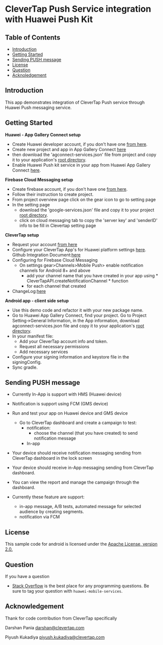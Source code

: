 # CleverTap Push Service integration with Huawei Push Kit



## Table of Contents
 * [Introduction](#introduction)
 * [Getting Started](#getting-started)
 * [Sending PUSH message](#sending-push-message)
 * [License](#license) 
 * [Question](#question) 
 * [Acknoledgement](#acknowledgement)
 

## Introduction

This app demonstrates integration of CleverTap Push service through Huawei Push messaging service.
## Getting Started

 **Huawei - App Gallery Connect setup**
   - Create Huawei developer account, if you don't have one [from here](https://developer.huawei.com/consumer/en/). 
   - Create new project and app in App Gallery Connect [here](https://developer.huawei.com/consumer/en/service/josp/agc/index.html#/)
   -  then download the 'agconnect-services.json' file from project and copy it to your application's [root directory](https://developer.huawei.com/consumer/en/doc/development/HMSCore-Guides/android-integrating-sdk-0000001050040084). 
   - Enable Huawei Push kit service in your app from Huawei App Gallery Connect [here](https://developer.huawei.com/consumer/en/doc/development/HMSCore-Guides/android-config-agc-0000001050170137).
   
**Firebase Cloud Messaging setup**
   - Create firebase account, if you don't have one [from here](https://firebase.google.com/). 
   - Follow their instruction to create project.
   - From project overview page click on the gear icon to go to setting page
   - In the setting page 
      - download the 'google-services.json' file and copy it to your project [root directory](https://developer.huawei.com/consumer/en/doc/development/HMSCore-Guides/android-integrating-sdk-0000001050040084). 
      - click on cloud messaging tab to copy the 'server key' and 'senderID' info to be fill in Clevertap setting page
      
 **CleverTap setup**
   - Request your account [from here](https://clevertap.com/live-product-demo/)
   - Configure your CleverTap App's for Huawei platform settings [here](https://developer.clevertap.com/docs/clevertap-huawei-push-integration#section-integrate-huawei-hms-sdk). Github Integration Document:[here](https://developer.clevertap.com/docs/clevertap-huawei-push-integration#section-integrate-huawei-hms-sdk)
   - Configuring for Firebase Cloud Messaging
     - On settings gear>Channels>Mobile Push> enable notification channels for Android 8+ and above
         - add your channel name that you have created in your app using * CleverTapAPI.createNotificationChannel * function 
         - for each channel that created
   - ChangeLog:[here](https://github.com/CleverTap/clevertap-android-sdk/blob/master/docs/CTHUAWEIPUSHCHANGELOG.md)
   

 **Android app - client side setup**
   - Use this demo code and refactor it with your new package name.
   - Go to Huawei App Gallery Connect, find your project. Go to Project Setting->General Information, in the App information, download agconnect-services.json file and copy it to your application's [root directory](https://developer.huawei.com/consumer/en/doc/development/HMSCore-Guides/android-integrating-sdk-0000001050040084). 
   - In your manifest file: 
     - Add your CleverTap account info and token. 
     - Request all necessary permissions
     - Add necessary services
   - Configure your signing information and keystore file in the signingConfig.
   - Sync gradle.   
  

## Sending PUSH message 
  - Currently In-App is support with HMS (Huawei device)
  - Notification is support using FCM (GMS device)
  - Run and test your app on Huawei device and GMS device
    - Go to CleverTap dashboard and create a campaign to test:
      - notification:
         - choose the channel (that you have created) to send notification message
      - In-app
    
  - Your device should receive notification messaging sending from CleverTap dashboard in the lock screen
  - Your device should receive in-App messaging sending from CleverTap dashboard.
  - You can view the report and manage the campaign through the dashboard.
  - Currently these feature are support:
    - in-app message, A/B tests, automated message for selected audience by creating segments.
    - notification via FCM

## License
This sample code for android is licensed under the [Apache License, version 2.0.](http://www.apache.org/licenses/LICENSE-2.0)

## Question
If you have a question 
- [Stack Overflow](https://stackoverflow.com/questions/tagged/huawei-mobile-services) is the best place for any programming questions. 
  Be sure to tag your question with `huawei-mobile-services`.
  
 ## Acknowledgement
 Thank for code contribution from CleverTap specifically
 
 Darshan Pania <darshan@clevertap.com>
 
 Piyush Kukadiya piyush.kukadiya@clevertap.com 

